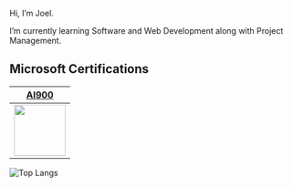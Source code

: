 Hi, I’m Joel.

I’m currently learning Software and Web Development along with Project Management.


## Microsoft Certifications

|[AI900](https://www.linkedin.com/feed/update/urn:li:activity:7085432901764284417/)|
|---|
|<img src="https://github.com/joel-mainey/joel-mainey/assets/64710295/a3ed4c9a-1804-466c-ad3d-2dcb9b87b0b6" width="90px">|

![Top Langs](https://github-readme-stats.vercel.app/api/top-langs/?username=joel-mainey&layout=compact&theme=tokyonight)
